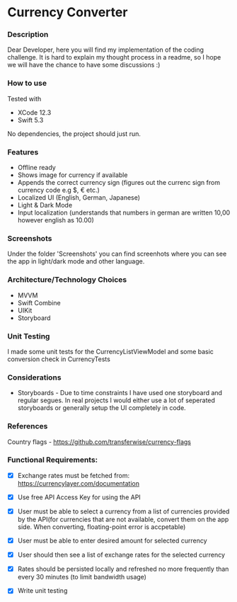 # Currency Converter

### Description
Dear Developer, here you will find my implementation of the coding challenge.
It is hard to explain my thought process in a readme, so I hope we will have the chance to have some discussions :)

### How to use
Tested with
- XCode 12.3
- Swift 5.3

No dependencies, the project should just run.


### Features
- Offline ready
- Shows image for currency if available
- Appends the correct currency sign (figures out the currenc sign from currency code e.g $, € etc.)
- Localized UI (English, German, Japanese)
- Light & Dark Mode
- Input localization (understands that numbers in german are written 10,00 however english as 10.00)


### Screenshots
Under the folder 'Screenshots' you can find screenhots where you can see the app in light/dark mode and other language.

### Architecture/Technology Choices
- MVVM
- Swift Combine
- UIKit
- Storyboard

### Unit Testing
I made some unit tests for the CurrencyListViewModel and some basic conversion check in CurrencyTests

### Considerations
- Storyboards - Due to time constraints I have used one storyboard and regular segues. In real projects I would either use a lot of seperated storyboards or generally setup the UI completely in code.

### References
Country flags - https://github.com/transferwise/currency-flags

### Functional Requirements:
- [x] Exchange rates must be fetched from: https://currencylayer.com/documentation  
- [x] Use free API Access Key for using the API
- [x] User must be able to select a currency from a list of currencies provided by the API(for currencies that are not available, convert them on the app side. When converting, floating-point error is accpetable)
- [x] User must be able to enter desired amount for selected currency
- [x] User should then see a list of exchange rates for the selected currency
- [x] Rates should be persisted locally and refreshed no more frequently than every 30 minutes (to limit bandwidth usage)
- [x] Write unit testing

